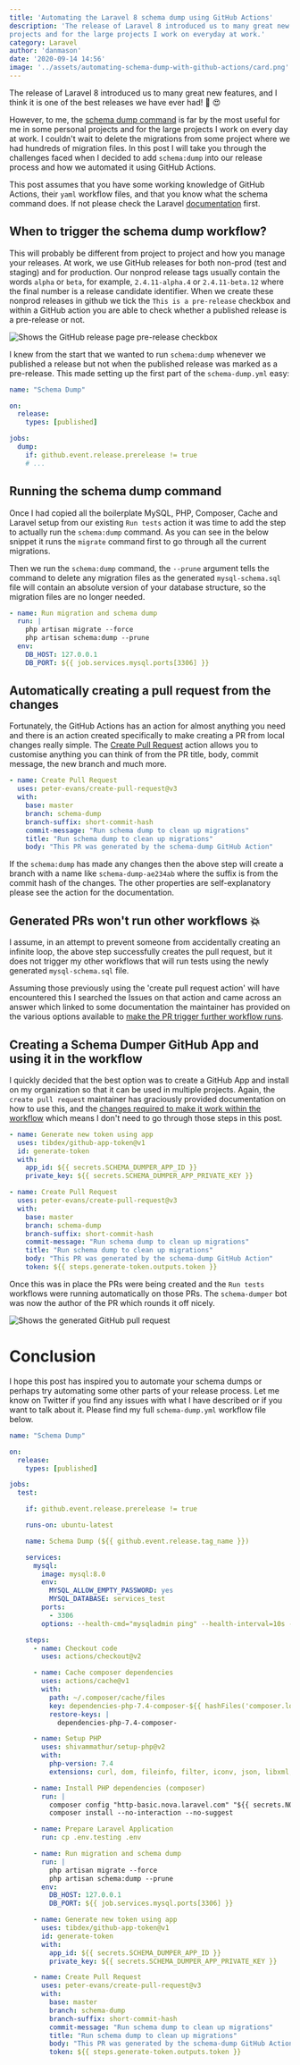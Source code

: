 ```yaml
---
title: 'Automating the Laravel 8 schema dump using GitHub Actions'
description: 'The release of Laravel 8 introduced us to many great new features and I think it is one of the best releases we have ever had! However, the schema dump command is far by the most useful for me in some personal 
projects and for the large projects I work on everyday at work.'
category: Laravel
author: 'danmason'
date: '2020-09-14 14:56'
image: '../assets/automating-schema-dump-with-github-actions/card.png'
---
```


The release of Laravel 8 introduced us to many great new features, and I think it is one of the best releases we have
ever had! :tada: :heart_eyes:

However, to me, the [schema dump command](https://laravel.com/docs/8.x/migrations#squashing-migrations) is far by the
most useful for me in some personal projects and for the large projects I work on every day at work. I couldn't wait
to delete the migrations from some project where we had hundreds of migration files. In this post I will take you
through the challenges faced when I decided to add `schema:dump` into our release process and how we automated it
using GitHub Actions.

<!--more-->

This post assumes that you have some working knowledge of GitHub Actions, their `yaml` workflow
files, and that you know what the schema command does. If not please check the Laravel
[documentation](https://laravel.com/docs/8.x/migrations#squashing-migrations) first.

## When to trigger the schema dump workflow?
This will probably be different from project to project and how you manage your releases. At work, we use GitHub
releases for both non-prod (test and staging) and for production. Our nonprod release tags usually contain the
words `alpha` or `beta`, for example, `2.4.11-alpha.4` or `2.4.11-beta.12` where the final number is a release
candidate identifier. When we create these nonprod releases in github we tick the `This is a pre-release` checkbox and
within a GitHub action you are able to check whether a published release is a pre-release or not.

![Shows the GitHub release page pre-release checkbox](../assets/automating-schema-dump-with-github-actions/pre-release.png)

I knew from the start that we wanted to run `schema:dump` whenever we published a release but not when the published
release was marked as a pre-release. This made setting up the first part of the `schema-dump.yml` easy:

```yaml
name: "Schema Dump"

on:
  release:
    types: [published]

jobs:
  dump:
    if: github.event.release.prerelease != true
    # ...
```

## Running the schema dump command
Once I had copied all the boilerplate MySQL, PHP, Composer, Cache and Laravel setup from our existing
`Run tests` action it was time to add the step to actually run the `schema:dump` command. As you can see in the below
snippet it runs the `migrate` command first to go through all the current migrations.

Then we run the `schema:dump` command, the `--prune` argument tells the command to delete any migration files as the
generated `mysql-schema.sql` file will contain an absolute version of your database structure, so the migration files
are no longer needed.

```yaml
- name: Run migration and schema dump
  run: |
    php artisan migrate --force
    php artisan schema:dump --prune
  env:
    DB_HOST: 127.0.0.1
    DB_PORT: ${{ job.services.mysql.ports[3306] }}
```

## Automatically creating a pull request from the changes
Fortunately, the GitHub Actions has an action for almost anything you need and there is an action created
specifically to make creating a PR from local changes really simple. The
[Create Pull Request](https://github.com/marketplace/actions/create-pull-request) action allows you to customise
anything you can think of from the PR title, body, commit message, the new branch and much more.

```yaml
- name: Create Pull Request
  uses: peter-evans/create-pull-request@v3
  with:
    base: master
    branch: schema-dump
    branch-suffix: short-commit-hash
    commit-message: "Run schema dump to clean up migrations"
    title: "Run schema dump to clean up migrations"
    body: "This PR was generated by the schema-dump GitHub Action"
```

If the `schema:dump` has made any changes then the above step will create a branch with a name like
`schema-dump-ae234ab` where the suffix is from the commit hash of the changes. The other properties are
self-explanatory please see the action for the documentation.

## Generated PRs won't run other workflows :boom:
I assume, in an attempt to prevent someone from accidentally creating an infinite loop, the above step successfully
creates the pull request, but it does not trigger my other workflows that will run tests using the newly generated
`mysql-schema.sql` file.

Assuming those previously using the 'create pull request action' will have encountered this I searched the Issues on
that action and came across an answer which linked to some documentation the maintainer has provided on the various
options available to
[make the PR trigger further workflow runs](https://github.com/peter-evans/create-pull-request/blob/master/docs/concepts-guidelines.md#workarounds-to-trigger-further-workflow-runs).

## Creating a Schema Dumper GitHub App and using it in the workflow
I quickly decided that the best option was to create a GitHub App and install on my organization so that it can be
used in multiple projects. Again, the `create pull request` maintainer has graciously provided documentation on how to
use this, and the
[changes required to make it work within the workflow](https://github.com/peter-evans/create-pull-request/blob/master/docs/concepts-guidelines.md#authenticating-with-github-app-generated-tokens)
which means I don't need to go through those steps in this post.

```yaml
- name: Generate new token using app
  uses: tibdex/github-app-token@v1
  id: generate-token
  with:
    app_id: ${{ secrets.SCHEMA_DUMPER_APP_ID }}
    private_key: ${{ secrets.SCHEMA_DUMPER_APP_PRIVATE_KEY }}

- name: Create Pull Request
  uses: peter-evans/create-pull-request@v3
  with:
    base: master
    branch: schema-dump
    branch-suffix: short-commit-hash
    commit-message: "Run schema dump to clean up migrations"
    title: "Run schema dump to clean up migrations"
    body: "This PR was generated by the schema-dump GitHub Action"
    token: ${{ steps.generate-token.outputs.token }}
```

Once this was in place the PRs were being created and the `Run tests` workflows were running automatically on those
PRs. The `schema-dumper` bot was now the author of the PR which rounds it off nicely.

![Shows the generated GitHub pull request](../assets/automating-schema-dump-with-github-actions/pull-request.png)

# Conclusion
I hope this post has inspired you to automate your schema dumps or perhaps try automating some other parts of
your release process. Let me know on Twitter if you find any issues with what I have described or if you want to talk
about it. Please find my full `schema-dump.yml` workflow file below.

```yaml
name: "Schema Dump"

on:
  release:
    types: [published]

jobs:
  test:

    if: github.event.release.prerelease != true

    runs-on: ubuntu-latest

    name: Schema Dump (${{ github.event.release.tag_name }})

    services:
      mysql:
        image: mysql:8.0
        env:
          MYSQL_ALLOW_EMPTY_PASSWORD: yes
          MYSQL_DATABASE: services_test
        ports:
          - 3306
        options: --health-cmd="mysqladmin ping" --health-interval=10s --health-timeout=5s --health-retries=3

    steps:
      - name: Checkout code
        uses: actions/checkout@v2

      - name: Cache composer dependencies
        uses: actions/cache@v1
        with:
          path: ~/.composer/cache/files
          key: dependencies-php-7.4-composer-${{ hashFiles('composer.lock') }}
          restore-keys: |
            dependencies-php-7.4-composer-

      - name: Setup PHP
        uses: shivammathur/setup-php@v2
        with:
          php-version: 7.4
          extensions: curl, dom, fileinfo, filter, iconv, json, libxml, mbstring, openssl, pcntl, pcre, pdo, simplexml, sqlite, pdo_sqlite, tokenizer, xml, xmlwriter, zip

      - name: Install PHP dependencies (composer)
        run: |
          composer config "http-basic.nova.laravel.com" "${{ secrets.NOVA_USERNAME }}" "${{ secrets.NOVA_PASSWORD }}"
          composer install --no-interaction --no-suggest

      - name: Prepare Laravel Application
        run: cp .env.testing .env

      - name: Run migration and schema dump
        run: |
          php artisan migrate --force
          php artisan schema:dump --prune
        env:
          DB_HOST: 127.0.0.1
          DB_PORT: ${{ job.services.mysql.ports[3306] }}

      - name: Generate new token using app
        uses: tibdex/github-app-token@v1
        id: generate-token
        with:
          app_id: ${{ secrets.SCHEMA_DUMPER_APP_ID }}
          private_key: ${{ secrets.SCHEMA_DUMPER_APP_PRIVATE_KEY }}

      - name: Create Pull Request
        uses: peter-evans/create-pull-request@v3
        with:
          base: master
          branch: schema-dump
          branch-suffix: short-commit-hash
          commit-message: "Run schema dump to clean up migrations"
          title: "Run schema dump to clean up migrations"
          body: "This PR was generated by the schema-dump GitHub Action"
          token: ${{ steps.generate-token.outputs.token }}

```
